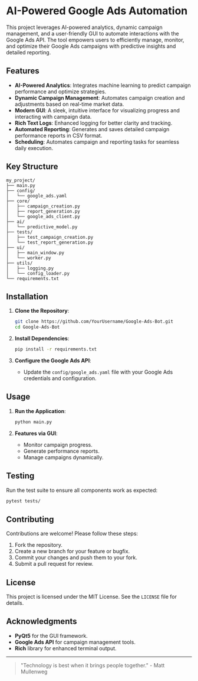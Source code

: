 # AI-Powered Google Ads Automation

This project leverages AI-powered analytics, dynamic campaign management, and a user-friendly GUI to automate interactions with the Google Ads API. The tool empowers users to efficiently manage, monitor, and optimize their Google Ads campaigns with predictive insights and detailed reporting.

## Features

- **AI-Powered Analytics**: Integrates machine learning to predict campaign performance and optimize strategies.
- **Dynamic Campaign Management**: Automates campaign creation and adjustments based on real-time market data.
- **Modern GUI**: A sleek, intuitive interface for visualizing progress and interacting with campaign data.
- **Rich Text Logs**: Enhanced logging for better clarity and tracking.
- **Automated Reporting**: Generates and saves detailed campaign performance reports in CSV format.
- **Scheduling**: Automates campaign and reporting tasks for seamless daily execution.

## Key Structure

```plaintext
my_project/
├── main.py
├── config/
│   └── google_ads.yaml
├── core/
│   ├── campaign_creation.py
│   ├── report_generation.py
│   └── google_ads_client.py
├── ai/
│   └── predictive_model.py
├── tests/
│   ├── test_campaign_creation.py
│   └── test_report_generation.py
├── ui/
│   ├── main_window.py
│   └── worker.py
├── utils/
│   ├── logging.py
│   └── config_loader.py
└── requirements.txt
```

## Installation

1. **Clone the Repository**:
   ```bash
   git clone https://github.com/YourUsername/Google-Ads-Bot.git
   cd Google-Ads-Bot
   ```

2. **Install Dependencies**:
   ```bash
   pip install -r requirements.txt
   ```

3. **Configure the Google Ads API**:
   - Update the `config/google_ads.yaml` file with your Google Ads credentials and configuration.

## Usage

1. **Run the Application**:
   ```bash
   python main.py
   ```

2. **Features via GUI**:
   - Monitor campaign progress.
   - Generate performance reports.
   - Manage campaigns dynamically.

## Testing

Run the test suite to ensure all components work as expected:
```bash
pytest tests/
```

## Contributing

Contributions are welcome! Please follow these steps:

1. Fork the repository.
2. Create a new branch for your feature or bugfix.
3. Commit your changes and push them to your fork.
4. Submit a pull request for review.

## License

This project is licensed under the MIT License. See the `LICENSE` file for details.

## Acknowledgments

- **PyQt5** for the GUI framework.
- **Google Ads API** for campaign management tools.
- **Rich** library for enhanced terminal output.

---

> "Technology is best when it brings people together." - Matt Mullenweg


